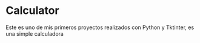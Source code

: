 # Calculator
Este es uno de mis primeros proyectos realizados con Python y Tktinter, es una simple calculadora 
